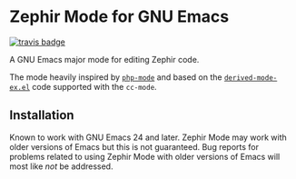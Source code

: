 # Zephir Mode for GNU Emacs

[![travis badge][travis-badge]][travis-link]

A GNU Emacs major mode for editing Zephir code.

The mode heavily inspired by [`php-mode`][php-mode] and based on the
[`derived-mode-ex.el`][derived-mode] code supported with the `cc-mode`.

## Installation

Known to work with GNU Emacs 24 and later. Zephir Mode may work with older
versions of Emacs but this is not guaranteed. Bug reports for problems related
to using Zephir Mode with older versions of Emacs will most like _not_ be
addressed.

[travis-badge]: https://api.travis-ci.org/sergeyklay/zephir-mode.svg
[travis-link]: https://travis-ci.org/sergeyklay/zephir-mode
[php-mode]: https://github.com/ejmr/php-mode
[derived-mode]: http://cc-mode.sourceforge.net/derived-mode-ex.el

